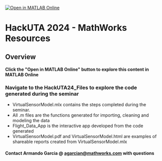 [![Open in MATLAB Online](https://www.mathworks.com/images/responsive/global/open-in-matlab-online.svg)](https://matlab.mathworks.com/open/github/v1?repo=armandogarcia17/HackUTA2024)

# HackUTA 2024 - MathWorks Resources 

## Overview
#### Click the "Open in MATLAB Online" button to explore this content in MATLAB Online

### Navigate to the HackUTA24_Files to explore the code generated during the seminar
- VirtualSensorModel.mlx contains the steps completed during the seminar.
- All .m files are the functions generated for importing, cleaning and modeling the data
- Flight_Data_App is the interactive app developed from the code generated
- VirtualSensorModel.pdf and VirtualSensorModel.html are examples of shareable reports created from VirtualSensorModel.mlx

#### Contact Armando Garcia @ agarcian@mathworks.com with questions
